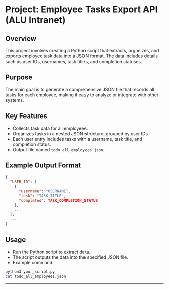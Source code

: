 # Project: Employee Tasks Export API (ALU Intranet)

## Overview
This project involves creating a Python script that extracts, organizes, and exports employee task data into a JSON format. The data includes details such as user IDs, usernames, task titles, and completion statuses.

## Purpose
The main goal is to generate a comprehensive JSON file that records all tasks for each employee, making it easy to analyze or integrate with other systems.

## Key Features
- Collects task data for all employees.
- Organizes tasks in a nested JSON structure, grouped by user IDs.
- Each user entry includes tasks with a username, task title, and completion status.
- Output file named `todo_all_employees.json`.

## Example Output Format
```json
{
  "USER_ID": [
    {
      "username": "USERNAME",
      "task": "TASK_TITLE",
      "completed": TASK_COMPLETION_STATUS
    },
    ...
  ],
  ...
}
```

## Usage
- Run the Python script to extract data.
- The script outputs the data into the specified JSON file.
- Example command:
```bash
python3 your_script.py
cat todo_all_employees.json
```

---
